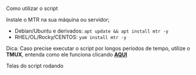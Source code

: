 Como utilizar o script

Instale o MTR na sua máquina ou servidor;
- Debian/Ubuntu e derivados: `apt update && apt install mtr -y`
- RHEL/OL/Rocky/CENTOS: `yum install mtr -y`

Dica: Caso precise executar o script por longos períodos de tempo, utilize o **TMUX**, entenda como ele funciona clicando [**AQUI**](https://www.hostinger.com.br/tutoriais/como-usar-tmux)

Telas do script rodando

